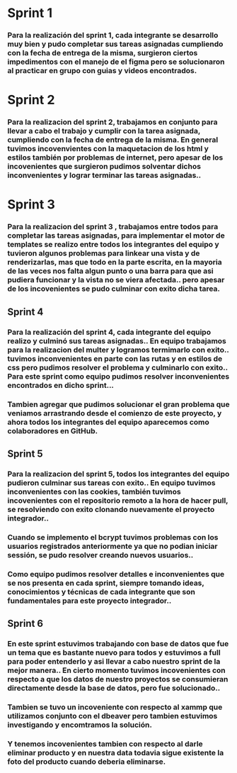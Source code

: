 # Sprint 1 

### Para la realización del sprint 1, cada integrante se desarrollo muy bien y pudo completar sus tareas asignadas cumpliendo con la fecha de entrega de la misma, surgieron ciertos impedimentos con el manejo de el figma pero se solucionaron al practicar en grupo con guias y videos encontrados.


# Sprint 2 

### Para la realizacion del sprint 2, trabajamos en conjunto para llevar a cabo el trabajo y cumplir con la tarea asignada, cumpliendo con la fecha de entrega de la misma. En general tuvimos incovenvientes con la maquetacion de los html y estilos también por problemas de internet, pero apesar de los incovenientes que surgieron pudimos solventar dichos inconvenientes y lograr terminar las tareas asignadas.. 


# Sprint 3 

### Para la realizacion del sprint 3 , trabajamos entre todos para completar las tareas asignadas, para implementar el motor de templates se realizo entre todos los integrantes del equipo y tuvieron algunos problemas para linkear una vista y de renderizarlas, mas que todo en la parte escrita, en la mayoria de las veces nos falta algun punto o una barra para que asi pudiera funcionar y la vista no se viera afectada.. pero apesar de los incovenientes se pudo culminar con exito dicha tarea. 

## Sprint 4

### Para la realización del sprint 4, cada integrante del equipo realizo y culminó sus tareas asignadas.. En equipo trabajamos para la realizacion del multer y logramos termimarlo con exito.. tuvimos inconvenientes en parte con las rutas y en estilos de css pero pudimos resolver el problema y culminarlo con exito.. Para este sprint como equipo pudimos resolver inconvenientes encontrados en dicho sprint...
### Tambien agregar que pudimos solucionar el gran problema que veniamos arrastrando desde el comienzo de este proyecto, y ahora todos los integrantes del equipo aparecemos como colaboradores en GitHub.

## Sprint 5 

### Para la realizacion del sprint 5, todos los integrantes del equipo pudieron culminar sus tareas con exito.. En equipo tuvimos inconvenientes con las cookies, también tuvimos incovenientes con el repositorio remoto a la hora de hacer pull, se resolviendo con exito clonando nuevamente el proyecto integrador.. 
### Cuando se implemento el bcrypt tuvimos problemas con los usuarios registrados anteriormente ya que no podian iniciar sessión, se pudo resolver creando nuevos usuarios.. 
### Como equipo pudimos resolver detalles e inconvenientes que se nos presenta en cada sprint, siempre tomando ideas, conocimientos y técnicas de cada integrante que son fundamentales para este proyecto integrador.. 

## Sprint 6

### En este sprint estuvimos trabajando con base de datos que fue un tema que es bastante nuevo para todos y estuvimos a full para poder entenderlo y asi llevar a cabo nuestro sprint de la mejor manera.. En cierto momento tuvimos incovenientes con respecto a que los datos de nuestro proyectos se consumieran directamente desde la base de datos, pero fue solucionado.. 
### Tambien se tuvo un incoveniente con respecto al xammp que utilizamos conjunto con el dbeaver pero tambien estuvimos investigando y encomtramos la solución.
### Y tenemos incovenientes tambien con respecto al darle eliminar producto y en nuestra data todavia sigue existente la foto del producto cuando deberia eliminarse.
